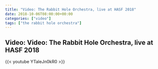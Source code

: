 ```yaml
---
title: "Video: The Rabbit Hole Orchestra, live at HASF 2018"
date: 2018-10-06T08:00:00+00:00
categories: ["video"]
tags: ["the rabbit hole orchestra"]
---
```


## Video: Video: The Rabbit Hole Orchestra, live at HASF 2018

{{< youtube YTaleJn0kR0 >}}